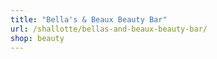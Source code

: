 ```yaml
---
title: "Bella's & Beaux Beauty Bar"
url: /shallotte/bellas-and-beaux-beauty-bar/
shop: beauty
---
```

